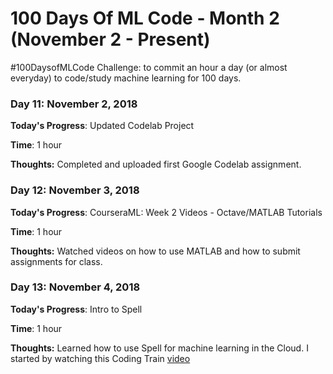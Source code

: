 # 100 Days Of ML Code - Month 2 (November 2 - Present)
 #100DaysofMLCode Challenge: to commit an hour a day (or almost everyday) to code/study machine learning for 100 days.

### Day 11: November 2, 2018

**Today's Progress**: Updated Codelab Project

**Time**: 1 hour

**Thoughts:** Completed and uploaded first Google Codelab assignment.


### Day 12: November 3, 2018

**Today's Progress**: CourseraML: Week 2 Videos - Octave/MATLAB Tutorials

**Time**: 1 hour

**Thoughts:** Watched videos on how to use MATLAB and how to submit assignments for class.

<!-- ***Include a link to Assignment on Github here*** -->
<!-- **Link to Project**: [ ](https://github.com/carlymichele) -->

### Day 13: November 4, 2018

**Today's Progress**: Intro to Spell

**Time**: 1 hour

**Thoughts:** Learned how to use Spell for machine learning in the Cloud. I started by watching this Coding Train [video](https://youtu.be/ggBOAPtFjYU)

<!--
### Day 13: November 4, 2018

**Today's Progress**: CourseraML: HW #2 - Linear Regression

**Time**: 1 hour

**Thoughts:** Completing the first MATLAB assignment in my Coursera class. I will probably use Jupyter Notebooks for uploading my assignments to GitHub as it is easier to use and better for graphing. -->

<!-- ***Include a link to Assignment on Github here*** -->
<!-- **Link to Project**: [ ](https://github.com/carlymichele)
